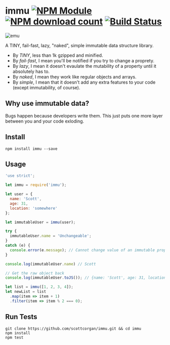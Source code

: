 # immu [![NPM Module](http://img.shields.io/npm/v/immu.svg?style=flat-square)](https://npmjs.org/package/immu) [![NPM download count](https://img.shields.io/npm/dm/immu.svg?style=flat-square)](https://npmjs.org/package/immu) [![Build Status](http://img.shields.io/travis/scottcorgan/immu.svg?style=flat-square)](https://travis-ci.org/scottcorgan/immu)

![emu](https://cloud.githubusercontent.com/assets/974723/9231290/4e67382c-40dc-11e5-84b4-fec141bc466d.jpg)


A TINY, fail-fast, lazy, "naked", simple immutable data structure library.

* By *TINY*, less than 1k gzipped and minified.
* By *fail-fast*, I mean you'll be notified if you try to change a proprety.
* By *lazy*, I mean it doesn't evaulate the mutability of a property until it absolutely has to.
* By *naked*, I mean they work like regular objects and arrays.
* By *simple*, I mean that it doesn't add any extra features to your code (except immutability, of course).

## Why use immutable data?

Bugs happen because developers write them. This just puts one more layer between you and your code exloding.

## Install

```
npm install immu --save
```

## Usage

```js
'use strict';

let immu = require('immu');

let user = {
  name: 'Scott',
  age: 31,
  location: 'somewhere'
};

let immutableUser = immu(user);

try {
  immutableUser.name = 'Unchangeable';
}
catch (e) {
  console.error(e.message); // Cannot change value of an immutable property
}

console.log(immutableUser.name) // Scott

// Get the raw object back
console.log(immutableUser.toJS()); // {name: 'Scott', age: 31, location: 'somewhere'}

let list = immu([1, 2, 3, 4]);
let newList = list
  .map(item => item + 1)
  .filter(item => item % 2 === 0);
```

## Run Tests

```
git clone https://github.com/scottcorgan/immu.git && cd immu
npm install
npm test
```
